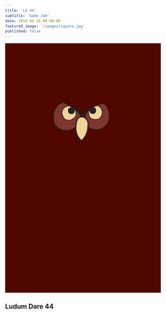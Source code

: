 ```yaml
---
title: 'LD 44'
subtitle: 'Game Jam'
date: 2019-04-26 00:00:00
featured_image: '/images/square.jpg'
published: false
---
```


![](/images/sidebar.jpg)

## Ludum Dare 44

